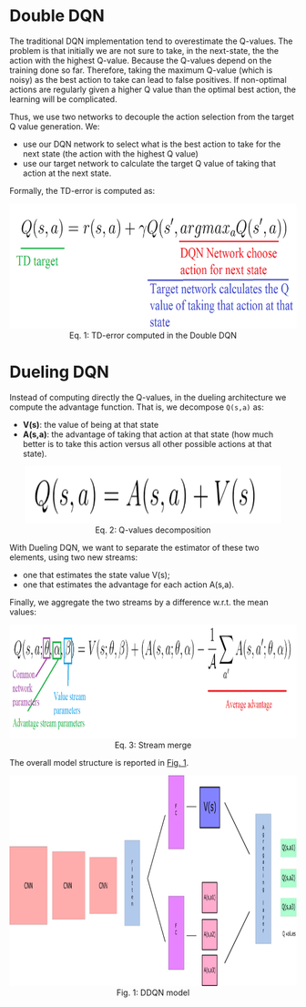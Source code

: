 # Double DQN

The traditional DQN implementation tend to overestimate the Q-values.
The problem is that initially we are not sure to take, in  the next-state, the the action with the highest Q-value.
Because the Q-values depend on the training done so far.
Therefore, taking the maximum Q-value (which is noisy) as the best action to take can lead to false positives. 
If non-optimal actions are regularly given a higher Q value than the optimal best action, the learning will be complicated.

Thus, we use two networks to decouple the action selection from the target Q value generation. 
We:
- use our DQN network to select what is the best action to take for the next state (the action with the highest Q value)
- use our target network to calculate the target Q value of taking that action at the next state.

Formally, the TD-error is computed as:
<p align="center">
    <img src="./figures/double_dqn.png" width="900px" height="220px"/>
    <br />
    <a name="eq-deep_q_learning_update"> Eq. 1: TD-error computed in the Double DQN</a>
</p>

# Dueling DQN
Instead of computing directly the Q-values, in the dueling architecture we compute the advantage function.
That is, we decompose `Q(s,a)` as:
- **V(s)**: the value of being at that state
- **A(s,a)**: the advantage of taking that action at that state (how much better is to take this action versus all other possible actions at that state).

<p align="center">
    <img src="./figures/q_values-decomposition.png" width="450px" height="100px"/>
    <br />
    <a name="eq-deep_q_learning_update"> Eq. 2: Q-values decomposition</a>
</p>

With Dueling DQN, we want to separate the estimator of these two elements, using two new streams:
- one that estimates the state value V(s);
- one that estimates the advantage for each action A(s,a).

Finally, we aggregate the two streams by a difference w.r.t. the mean values:
<p align="center">
    <img src="./figures/stream-merge.png" width="900px" height="200px"/>
    <br />
    <a name="eq-deep_q_learning_update"> Eq. 3: Stream merge</a>
</p>
 
The overall model structure is reported in [Fig. 1](#fig-dueling-model).
<p align="center">
    <img src="./figures/ddqn-model.png" width="900px" height="370px"/>
    <br />
    <a name="fig-dueling-model"> Fig. 1: DDQN model</a>
</p>


